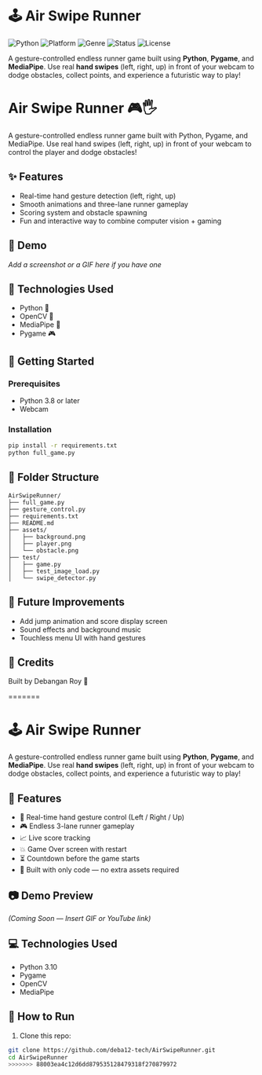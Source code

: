 # 🕹️ Air Swipe Runner

![Python](https://img.shields.io/badge/Built%20with-Python-blue?logo=python)
![Platform](https://img.shields.io/badge/Platform-Windows%20%7C%20Linux%20%7C%20macOS-lightgrey)
![Genre](https://img.shields.io/badge/Genre-Endless%20Runner-yellow)
![Status](https://img.shields.io/badge/Status-Completed-brightgreen)
![License](https://img.shields.io/badge/license-MIT-green)

A gesture-controlled endless runner game built using **Python**, **Pygame**, and **MediaPipe**. Use real **hand swipes** (left, right, up) in front of your webcam to dodge obstacles, collect points, and experience a futuristic way to play!


# Air Swipe Runner 🎮🖐️

A gesture-controlled endless runner game built with Python, Pygame, and MediaPipe. Use real hand swipes (left, right, up) in front of your webcam to control the player and dodge obstacles!

## ✨ Features

- Real-time hand gesture detection (left, right, up)
- Smooth animations and three-lane runner gameplay
- Scoring system and obstacle spawning
- Fun and interactive way to combine computer vision + gaming

## 📸 Demo

*Add a screenshot or a GIF here if you have one*

## 🧠 Technologies Used

- Python 🐍
- OpenCV 🎥
- MediaPipe 🤖
- Pygame 🎮

## 🚀 Getting Started

### Prerequisites

- Python 3.8 or later
- Webcam

### Installation

```bash
pip install -r requirements.txt
python full_game.py
```

## 📂 Folder Structure

```
AirSwipeRunner/
├── full_game.py
├── gesture_control.py
├── requirements.txt
├── README.md
├── assets/
│   ├── background.png
│   ├── player.png
│   └── obstacle.png
├── test/
│   ├── game.py
│   ├── test_image_load.py
│   └── swipe_detector.py
```

## 🧩 Future Improvements

- Add jump animation and score display screen
- Sound effects and background music
- Touchless menu UI with hand gestures

## 🙌 Credits

Built by Debangan Roy 🚀

=======
# 🕹️ Air Swipe Runner

A gesture-controlled endless runner game built using **Python**, **Pygame**, and **MediaPipe**. Use real **hand swipes** (left, right, up) in front of your webcam to dodge obstacles, collect points, and experience a futuristic way to play!

## 🎯 Features
- 🔄 Real-time hand gesture control (Left / Right / Up)
- 🎮 Endless 3-lane runner gameplay
- 📈 Live score tracking
- 💥 Game Over screen with restart
- ⏳ Countdown before the game starts
- 🧠 Built with only code — no extra assets required

## 📷 Demo Preview
*(Coming Soon — Insert GIF or YouTube link)*

## 💻 Technologies Used
- Python 3.10
- Pygame
- OpenCV
- MediaPipe

## 🚀 How to Run

1. Clone this repo:
```bash
git clone https://github.com/deba12-tech/AirSwipeRunner.git
cd AirSwipeRunner
>>>>>>> 88003ea4c12d6dd879535128479318f270879972
